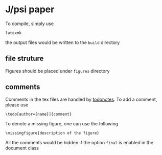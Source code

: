 # J/psi paper
To compile, simply use 
```
latexmk 
```
the output files would be written to the `build` directory

## file struture
Figures should be placed under `figures` directory

## comments
Comments in the tex files are handled by [todonotes](https://tug.ctan.org/macros/latex/contrib/todonotes/todonotes.pdf). To add a comment, please use
```
\todo[author={name}]{comment}
```
To denote a missing figure, one can use the following 
```
\missingfigure{description of the figure}
```
All the comments would be hidden if the option `final` is enabled in the document class

